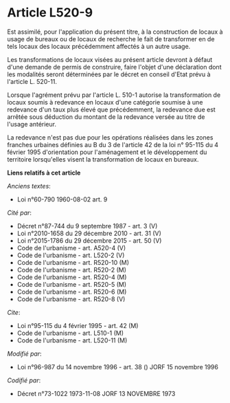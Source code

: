 # Article L520-9

Est assimilé, pour l'application du présent titre, à la construction de locaux à usage de bureaux ou de locaux de recherche
le fait de transformer en de tels locaux des locaux précédemment affectés à un autre usage.

Les transformations de locaux visées au présent article devront à défaut d'une demande de permis de construire, faire l'objet
d'une déclaration dont les modalités seront déterminées par le décret en conseil d'Etat prévu à l'article L. 520-11.

Lorsque l'agrément prévu par l'article L. 510-1 autorise la transformation de locaux soumis à redevance en locaux d'une
catégorie soumise à une redevance d'un taux plus élevé que précédemment, la redevance due est arrêtée sous déduction du
montant de la redevance versée au titre de l'usage antérieur.

La redevance n'est pas due pour les opérations réalisées dans les zones franches urbaines définies au B du 3 de l'article 42
de la loi n° 95-115 du 4 février 1995 d'orientation pour l'aménagement et le développement du territoire lorsqu'elles visent
la transformation de locaux en bureaux.

**Liens relatifs à cet article**

_Anciens textes_:

  - Loi n°60-790 1960-08-02 art. 9

_Cité par_:

  - Décret n°87-744 du 9 septembre 1987 - art. 3 (V)
  - Loi n°2010-1658 du 29 décembre 2010 - art. 31 (V)
  - Loi n°2015-1786 du 29 décembre 2015 - art. 50 (V)
  - Code de l'urbanisme - art. A520-4 (V)
  - Code de l'urbanisme - art. L520-2 (V)
  - Code de l'urbanisme - art. R520-10 (M)
  - Code de l'urbanisme - art. R520-2 (M)
  - Code de l'urbanisme - art. R520-4 (M)
  - Code de l'urbanisme - art. R520-5 (M)
  - Code de l'urbanisme - art. R520-6 (M)
  - Code de l'urbanisme - art. R520-8 (V)

_Cite_:

  - Loi n°95-115 du 4 février 1995 - art. 42 (M)
  - Code de l'urbanisme - art. L510-1 (M)
  - Code de l'urbanisme - art. L520-11 (M)

_Modifié par_:

  - Loi n°96-987 du 14 novembre 1996 - art. 38 () JORF 15 novembre 1996

_Codifié par_:

  - Décret n°73-1022 1973-11-08 JORF 13 NOVEMBRE 1973
